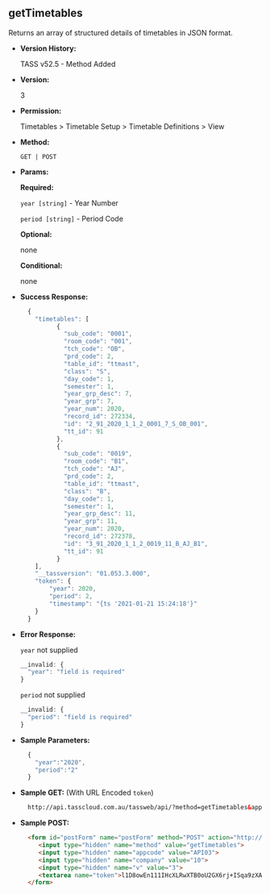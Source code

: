 **getTimetables**
----
  Returns an array of structured details of timetables in JSON format.
  
* **Version History:**

  TASS v52.5 - Method Added

* **Version:**

  3

* **Permission:**

  Timetables > Timetable Setup > Timetable Definitions > View

* **Method:**

  `GET | POST`
  
*  **Params:**

   **Required:**

   `year [string]` -  Year Number

   `period [string]` -  Period Code
   
   **Optional:**
 
   none

   **Conditional:**
 
   none

* **Success Response:**

    ```javascript
      {
        "timetables": [
              {
                "sub_code": "0001",
                "room_code": "001",
                "tch_code": "OB",
                "prd_code": 2,
                "table_id": "ttmast",
                "class": "S",
                "day_code": 1,
                "semester": 1,
                "year_grp_desc": 7,
                "year_grp": 7,
                "year_num": 2020,
                "record_id": 272334,
                "id": "2_91_2020_1_1_2_0001_7_S_OB_001",
                "tt_id": 91
              },
              {
                "sub_code": "0019",
                "room_code": "B1",
                "tch_code": "AJ",
                "prd_code": 2,
                "table_id": "ttmast",
                "class": "B",
                "day_code": 1,
                "semester": 1,
                "year_grp_desc": 11,
                "year_grp": 11,
                "year_num": 2020,
                "record_id": 272378,
                "id": "3_91_2020_1_1_2_0019_11_B_AJ_B1",
                "tt_id": 91
              }
        ],
        "__tassversion": "01.053.3.000",
        "token": {
            "year": 2020,
            "period": 2,
            "timestamp": "{ts '2021-01-21 15:24:18'}"
        }
      }
    ```
 
* **Error Response:**

    `year` not supplied
    ```javascript
    __invalid: {
      "year": "field is required"
    }
    ```

    `period` not supplied
    ```javascript
    __invalid: {
      "period": "field is required"
    }
    ```
    
* **Sample Parameters:**

  ```javascript
    { 
      "year":"2020",
      "period":"2"
    }
  ```

* **Sample GET:** (With URL Encoded `token`)

  ```HTML
    http://api.tasscloud.com.au/tassweb/api/?method=getTimetables&appcode=API03&company=10&v=3&token=l1D8owEn111IHcXLRwXTB0oU2GX6rj%2BISqa9zXA8We1Gqx9%2Fzb%2BcbVFartivsDN%2FxGgAIIjtABAYfzYPqTCpLf3gb0nW3h%2FTrPFLMhAdNcVvHD0Gz4FkRj5jRAD1aAGQ
  ```
  
* **Sample POST:**

  ```HTML
    <form id="postForm" name="postForm" method="POST" action="http://api.tasscloud.com.au/tassweb/api/">
       <input type="hidden" name="method" value="getTimetables">
       <input type="hidden" name="appcode" value="API03">
       <input type="hidden" name="company" value="10">
       <input type="hidden" name="v" value="3">
       <textarea name="token">l1D8owEn111IHcXLRwXTB0oU2GX6rj+ISqa9zXA8We1Gqx9/zb+cbVFartivsDN/xGgAIIjtABAYfzYPqTCpLf3gb0nW3h/TrPFLMhAdNcVvHD0Gz4FkRj5jRAD1aAGQ</textarea>
    </form>
  ```
